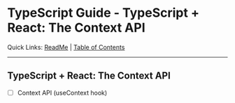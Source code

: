 # TypeScript Guide - TypeScript + React: The Context API
Quick Links: [ReadMe](../README.md) | [Table of Contents](00-index.md)

---

## TypeScript + React: The Context API

 - [ ] Context API (useContext hook)